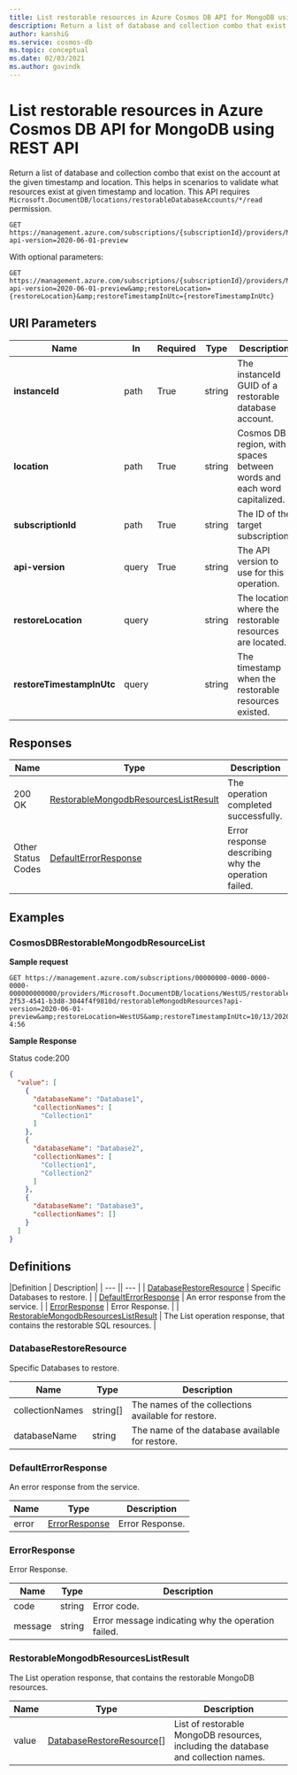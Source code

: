 ```yaml
---
title: List restorable resources in Azure Cosmos DB API for MongoDB using REST API
description: Return a list of database and collection combo that exist on the account at the given timestamp and location. This helps in scenarios to validate what resources exist at given timestamp and location.
author: kanshiG
ms.service: cosmos-db
ms.topic: conceptual
ms.date: 02/03/2021
ms.author: govindk
---
```


# List restorable resources in Azure Cosmos DB API for MongoDB using REST API

Return a list of database and collection combo that exist on the account at the given timestamp and location. This helps in scenarios to validate what resources exist at given timestamp and location. This API requires `Microsoft.DocumentDB/locations/restorableDatabaseAccounts/*/read` permission.

```http
GET https://management.azure.com/subscriptions/{subscriptionId}/providers/Microsoft.DocumentDB/locations/{location}/restorableDatabaseAccounts/{instanceId}/restorableMongodbResources?api-version=2020-06-01-preview
```

With optional parameters:

```http
GET https://management.azure.com/subscriptions/{subscriptionId}/providers/Microsoft.DocumentDB/locations/{location}/restorableDatabaseAccounts/{instanceId}/restorableMongodbResources?api-version=2020-06-01-preview&amp;restoreLocation={restoreLocation}&amp;restoreTimestampInUtc={restoreTimestampInUtc}
```

## URI Parameters

| Name | In | Required | Type | Description |
| --- | --- | --- | --- | --- |
| **instanceId** | path | True |string| The instanceId GUID of a restorable database account. |
| **location** | path | True | string| Cosmos DB region, with spaces between words and each word capitalized. |
| **subscriptionId** | path | True | string| The ID of the target subscription. |
| **api-version** | query | True | string | The API version to use for this operation. |
| **restoreLocation** | query | |string| The location where the restorable resources are located. |
| **restoreTimestampInUtc** | query | |string| The timestamp when the restorable resources existed. |

## Responses

| Name | Type | Description |
| --- | --- | --- |
| 200 OK | [RestorableMongodbResourcesListResult](#restorablemongodbresourceslistresult)| The operation completed successfully. |
| Other Status Codes | [DefaultErrorResponse](#defaulterrorresponse)| Error response describing why the operation failed. |


## Examples

### CosmosDBRestorableMongodbResourceList

**Sample request**

```http
GET https://management.azure.com/subscriptions/00000000-0000-0000-0000-000000000000/providers/Microsoft.DocumentDB/locations/WestUS/restorableDatabaseAccounts/d9b26648-2f53-4541-b3d8-3044f4f9810d/restorableMongodbResources?api-version=2020-06-01-preview&amp;restoreLocation=WestUS&amp;restoreTimestampInUtc=10/13/2020 4:56
```

**Sample Response**

Status code:200

```json
{
  "value": [
    {
      "databaseName": "Database1",
      "collectionNames": [
        "Collection1"
      ]
    },
    {
      "databaseName": "Database2",
      "collectionNames": [
        "Collection1",
        "Collection2"
      ]
    },
    {
      "databaseName": "Database3",
      "collectionNames": []
    }
  ]
}
```

## Definitions

|Definition  | Description|
| --- || --- |
| [DatabaseRestoreResource](#databaserestoreresource) | Specific Databases to restore. |
| [DefaultErrorResponse](#defaulterrorresponse) | An error response from the service. |
| [ErrorResponse](#errorresponse) | Error Response. |
| [RestorableMongodbResourcesListResult](#restorablemongoresourceslistresult) | The List operation response, that contains the restorable SQL resources. |

### <a id="databaserestoreresource"></a>DatabaseRestoreResource

Specific Databases to restore.

| **Name** | **Type** | **Description** |
| --- | --- | --- |
| collectionNames |string[]| The names of the collections available for restore. |
| databaseName |string| The name of the database available for restore. |

### <a id="defaulterrorresponse"></a>DefaultErrorResponse

An error response from the service.

| **Name** | **Type** | **Description** |
| --- | --- | --- |
| error | [ErrorResponse](#errorresponse)| Error Response. |

### <a id="errorresponse"></a>ErrorResponse

Error Response.

| **Name** | **Type** | **Description** |
| --- | --- | --- |
| code |string| Error code. |
| message |string| Error message indicating why the operation failed. |

### <a id="restorablemongoresourceslistresult"></a>RestorableMongodbResourcesListResult

The List operation response, that contains the restorable MongoDB resources.

| **Name** | **Type** | **Description** |
| --- | --- | --- |
| value |[DatabaseRestoreResource](#databaserestoreresource)[]| List of restorable MongoDB resources, including the database and collection names. |
